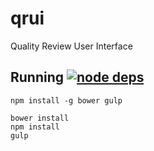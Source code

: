 qrui
====

Quality Review User Interface

## Running [![node deps](https://david-dm.org/loc-rdc/qrui.png)](https://david-dm.org/loc-rdc/qrui)

```
npm install -g bower gulp

bower install
npm install
gulp
```
